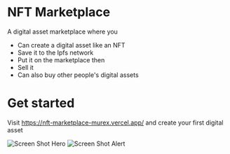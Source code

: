 # NFT Marketplace

A digital asset marketplace where you
  - Can create a digital asset like an NFT 
  - Save it to the Ipfs network
  - Put it on the marketplace then
  - Sell it
  - Can also buy other people's digital assets

# Get started

Visit https://nft-marketplace-murex.vercel.app/ and create your first digital asset


![Screen Shot Hero](https://user-images.githubusercontent.com/75645764/143691680-3c7c0979-475f-47fd-9f6e-ebeed4022dc6.png)
![Screen Shot Alert](https://user-images.githubusercontent.com/75645764/143691692-694f68ce-b00c-4065-aa50-0d554462a512.png)
